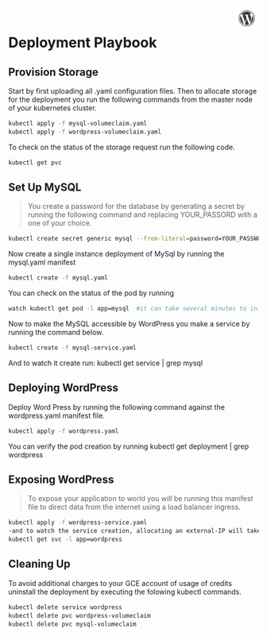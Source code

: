 <a href="url"><img src="WordPress-logotype-wmark.png" align="right" height="48" width="48" ></a>
<br>
# Deployment Playbook

## Provision Storage
Start by first uploading all .yaml configuration files. Then to allocate storage for the deployment you run the following commands from the master node of your kubernetes cluster.

```bash
kubectl apply -f mysql-volumeclaim.yaml
kubectl apply -f wordpress-volumeclaim.yaml
```
To check on the status of the storage request run the following code.
```bash
kubectl get pvc
```

## Set Up MySQL
> You create a password for the database by generating a secret by running the following command and 
> replacing YOUR_PASSORD with a one of your choice. 

```bash
kubectl create secret generic mysql --from-literal=password=YOUR_PASSWORD
```
 Now create a single instance deployment of MySql by running the mysql.yaml manifest
```bash
kubectl create -f mysql.yaml
```
You can check on the status of the pod by running
```bash
watch kubectl get pod -l app=mysql  #it can take several minutes to initially create
```
Now to make the MySQL accessible by WordPress you make a service by running the command below.
```bash
kubectl create -f mysql-service.yaml
```
And to watch it create run: kubectl get service | grep mysql

## Deploying WordPress
Deploy Word Press by running the following command against the wordpress.yaml manifest file.
```bash
kubectl apply -f wordpress.yaml
```
You can verify the pod creation by running kubectl get deployment | grep wordpress

## Exposing WordPress
> To expose your application to world you will be running this manifest file to direct data from the internet 
> using a load balancer ingress. 
```bash
kubectl apply -f wordpress-service.yaml
-and to watch the service creation, allocating an external-IP will take several minutes. 
kubectl get svc -l app=wordpress
```

## Cleaning Up
To avoid additional charges to your GCE account of usage of credits uninstall the deployment by executing the
folowing kubectl commands. 
```bash
kubectl delete service wordpress
kubectl delete pvc wordpress-volumeclaim
kubectl delete pvc mysql-volumeclaim
```
